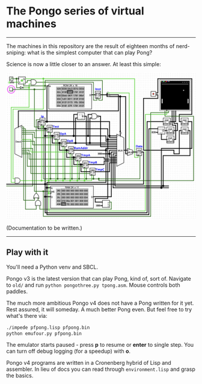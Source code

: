 # The Pongo series of virtual machines
---

The machines in this repository are the result of eighteen months of nerd-sniping: what is the simplest computer that can play Pong?

Science is now a little closer to an answer. At least this simple:

![Version three](/media/cover.png)

(Documentation to be written.)

---

## Play with it

You'll need a Python venv and SBCL.

Pongo v3 is the latest version that can play Pong, kind of, sort of. Navigate to `old/` and run `python pongothree.py tpong.asm`. Mouse controls both paddles.

The much more ambitious Pongo v4 does not have a Pong written for it yet. Rest assured, it will someday. A much better Pong even. But feel free to try what's there via:

```
./impede pfpong.lisp pfpong.bin
python emufour.py pfpong.bin
```

The emulator starts paused - press **p** to resume or **enter** to single step. You can turn off debug logging (for a speedup) with **o**. 

Pongo v4 programs are written in a Cronenberg hybrid of Lisp and assembler. In lieu of docs you can read through `environment.lisp` and grasp the basics. 
